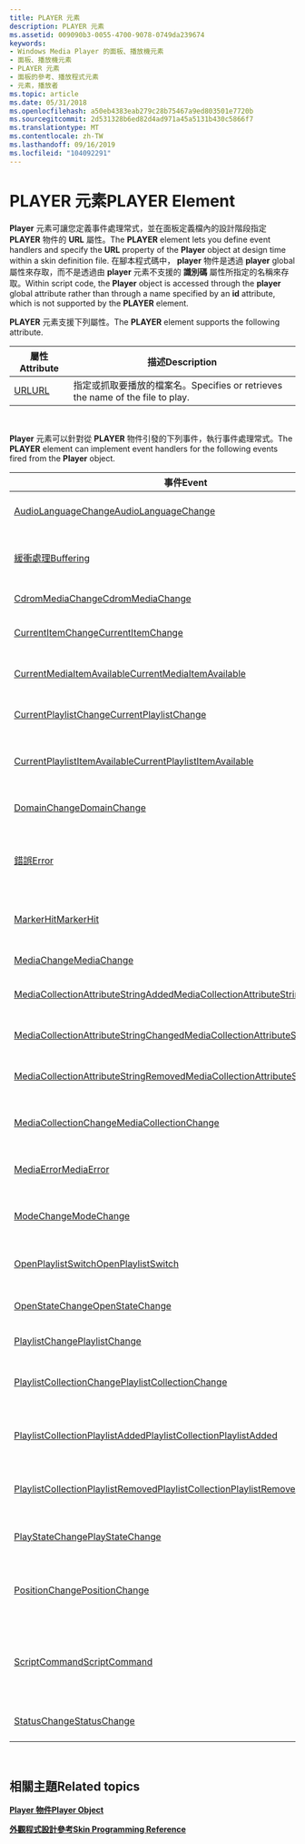 ```yaml
---
title: PLAYER 元素
description: PLAYER 元素
ms.assetid: 009090b3-0055-4700-9078-0749da239674
keywords:
- Windows Media Player 的面板、播放機元素
- 面板、播放機元素
- PLAYER 元素
- 面板的參考、播放程式元素
- 元素，播放者
ms.topic: article
ms.date: 05/31/2018
ms.openlocfilehash: a50eb4383eab279c28b75467a9ed803501e7720b
ms.sourcegitcommit: 2d531328b6ed82d4ad971a45a5131b430c5866f7
ms.translationtype: MT
ms.contentlocale: zh-TW
ms.lasthandoff: 09/16/2019
ms.locfileid: "104092291"
---
```

# <a name="player-element"></a><span data-ttu-id="a75c6-108">PLAYER 元素</span><span class="sxs-lookup"><span data-stu-id="a75c6-108">PLAYER Element</span></span>

<span data-ttu-id="a75c6-109">**Player** 元素可讓您定義事件處理常式，並在面板定義檔內的設計階段指定 **PLAYER** 物件的 **URL** 屬性。</span><span class="sxs-lookup"><span data-stu-id="a75c6-109">The **PLAYER** element lets you define event handlers and specify the **URL** property of the **Player** object at design time within a skin definition file.</span></span> <span data-ttu-id="a75c6-110">在腳本程式碼中， **player** 物件是透過 **player** global 屬性來存取，而不是透過由 **player** 元素不支援的 **識別碼** 屬性所指定的名稱來存取。</span><span class="sxs-lookup"><span data-stu-id="a75c6-110">Within script code, the **Player** object is accessed through the **player** global attribute rather than through a name specified by an **id** attribute, which is not supported by the **PLAYER** element.</span></span>

<span data-ttu-id="a75c6-111">**PLAYER** 元素支援下列屬性。</span><span class="sxs-lookup"><span data-stu-id="a75c6-111">The **PLAYER** element supports the following attribute.</span></span>



| <span data-ttu-id="a75c6-112">屬性</span><span class="sxs-lookup"><span data-stu-id="a75c6-112">Attribute</span></span>             | <span data-ttu-id="a75c6-113">描述</span><span class="sxs-lookup"><span data-stu-id="a75c6-113">Description</span></span>                                          |
|-----------------------|------------------------------------------------------|
| [<span data-ttu-id="a75c6-114">URL</span><span class="sxs-lookup"><span data-stu-id="a75c6-114">URL</span></span>](player-url.md) | <span data-ttu-id="a75c6-115">指定或抓取要播放的檔案名。</span><span class="sxs-lookup"><span data-stu-id="a75c6-115">Specifies or retrieves the name of the file to play.</span></span> |



 

<span data-ttu-id="a75c6-116">**Player** 元素可以針對從 **PLAYER** 物件引發的下列事件，執行事件處理常式。</span><span class="sxs-lookup"><span data-stu-id="a75c6-116">The **PLAYER** element can implement event handlers for the following events fired from the **Player** object.</span></span>



| <span data-ttu-id="a75c6-117">事件</span><span class="sxs-lookup"><span data-stu-id="a75c6-117">Event</span></span>                                                                                            | <span data-ttu-id="a75c6-118">描述</span><span class="sxs-lookup"><span data-stu-id="a75c6-118">Description</span></span>                                                                      |
|--------------------------------------------------------------------------------------------------|----------------------------------------------------------------------------------|
| [<span data-ttu-id="a75c6-119">AudioLanguageChange</span><span class="sxs-lookup"><span data-stu-id="a75c6-119">AudioLanguageChange</span></span>](player-player-audiolanguagechange.md)                                     | <span data-ttu-id="a75c6-120">發生于目前的音訊語言變更時。</span><span class="sxs-lookup"><span data-stu-id="a75c6-120">Occurs when the current audio language changes.</span></span>                                  |
| [<span data-ttu-id="a75c6-121">緩衝處理</span><span class="sxs-lookup"><span data-stu-id="a75c6-121">Buffering</span></span>](player-player-buffering.md)                                                         | <span data-ttu-id="a75c6-122">當 Windows Media Player 開始或結束緩衝時發生。</span><span class="sxs-lookup"><span data-stu-id="a75c6-122">Occurs when Windows Media Player begins or ends buffering.</span></span>                       |
| [<span data-ttu-id="a75c6-123">CdromMediaChange</span><span class="sxs-lookup"><span data-stu-id="a75c6-123">CdromMediaChange</span></span>](player-player-cdrommediachange.md)                                           | <span data-ttu-id="a75c6-124">當 CD 媒體變更時發生。</span><span class="sxs-lookup"><span data-stu-id="a75c6-124">Occurs when the CD media changes.</span></span>                                                |
| [<span data-ttu-id="a75c6-125">CurrentItemChange</span><span class="sxs-lookup"><span data-stu-id="a75c6-125">CurrentItemChange</span></span>](player-player-currentitemchange.md)                                         | <span data-ttu-id="a75c6-126">發生于目前專案變更時。</span><span class="sxs-lookup"><span data-stu-id="a75c6-126">Occurs when the current item changes.</span></span>                                            |
| [<span data-ttu-id="a75c6-127">CurrentMediaItemAvailable</span><span class="sxs-lookup"><span data-stu-id="a75c6-127">CurrentMediaItemAvailable</span></span>](player-player-currentmediaitemavailable.md)                         | <span data-ttu-id="a75c6-128">發生于目前的媒體專案變成可用時。</span><span class="sxs-lookup"><span data-stu-id="a75c6-128">Occurs when the current media item becomes available.</span></span>                            |
| [<span data-ttu-id="a75c6-129">CurrentPlaylistChange</span><span class="sxs-lookup"><span data-stu-id="a75c6-129">CurrentPlaylistChange</span></span>](player-player-currentplaylistchange.md)                                 | <span data-ttu-id="a75c6-130">發生于目前的播放清單變更時。</span><span class="sxs-lookup"><span data-stu-id="a75c6-130">Occurs when the current playlist changes.</span></span>                                        |
| [<span data-ttu-id="a75c6-131">CurrentPlaylistItemAvailable</span><span class="sxs-lookup"><span data-stu-id="a75c6-131">CurrentPlaylistItemAvailable</span></span>](player-player-currentplaylistitemavailable.md)                   | <span data-ttu-id="a75c6-132">發生于目前的播放清單專案變成可用時。</span><span class="sxs-lookup"><span data-stu-id="a75c6-132">Occurs when the current playlist item becomes available.</span></span>                         |
| [<span data-ttu-id="a75c6-133">DomainChange</span><span class="sxs-lookup"><span data-stu-id="a75c6-133">DomainChange</span></span>](player-player-domainchange.md)                                                   | <span data-ttu-id="a75c6-134">發生于 DVD 網域變更時。</span><span class="sxs-lookup"><span data-stu-id="a75c6-134">Occurs when the DVD domain changes.</span></span>                                              |
| [<span data-ttu-id="a75c6-135">錯誤</span><span class="sxs-lookup"><span data-stu-id="a75c6-135">Error</span></span>](player-player-error.md)                                                                 | <span data-ttu-id="a75c6-136">當 Windows Media Player 控制項有錯誤條件時發生。</span><span class="sxs-lookup"><span data-stu-id="a75c6-136">Occurs when the Windows Media Player control has an error condition.</span></span>             |
| [<span data-ttu-id="a75c6-137">MarkerHit</span><span class="sxs-lookup"><span data-stu-id="a75c6-137">MarkerHit</span></span>](player-player-markerhit.md)                                                         | <span data-ttu-id="a75c6-138">當 Windows Media Player 在剪輯中遇到標記時發生。</span><span class="sxs-lookup"><span data-stu-id="a75c6-138">Occurs when Windows Media Player encounters a marker in the clip.</span></span>                |
| [<span data-ttu-id="a75c6-139">MediaChange</span><span class="sxs-lookup"><span data-stu-id="a75c6-139">MediaChange</span></span>](player-player-mediachange.md)                                                     | <span data-ttu-id="a75c6-140">發生于媒體專案變更時。</span><span class="sxs-lookup"><span data-stu-id="a75c6-140">Occurs when a media item changes.</span></span>                                                |
| [<span data-ttu-id="a75c6-141">MediaCollectionAttributeStringAdded</span><span class="sxs-lookup"><span data-stu-id="a75c6-141">MediaCollectionAttributeStringAdded</span></span>](player-player-mediacollectionattributestringadded.md)     | <span data-ttu-id="a75c6-142">當屬性值新增至程式庫時發生。</span><span class="sxs-lookup"><span data-stu-id="a75c6-142">Occurs when an attribute value is added to the library.</span></span>                          |
| [<span data-ttu-id="a75c6-143">MediaCollectionAttributeStringChanged</span><span class="sxs-lookup"><span data-stu-id="a75c6-143">MediaCollectionAttributeStringChanged</span></span>](player-player-mediacollectionattributestringchanged.md) | <span data-ttu-id="a75c6-144">發生于程式庫中的屬性值變更時。</span><span class="sxs-lookup"><span data-stu-id="a75c6-144">Occurs when an attribute value in the library is changed.</span></span>                        |
| [<span data-ttu-id="a75c6-145">MediaCollectionAttributeStringRemoved</span><span class="sxs-lookup"><span data-stu-id="a75c6-145">MediaCollectionAttributeStringRemoved</span></span>](player-player-mediacollectionattributestringremoved.md) | <span data-ttu-id="a75c6-146">從程式庫移除屬性值時發生。</span><span class="sxs-lookup"><span data-stu-id="a75c6-146">Occurs when an attribute value is removed from the library.</span></span>                      |
| [<span data-ttu-id="a75c6-147">MediaCollectionChange</span><span class="sxs-lookup"><span data-stu-id="a75c6-147">MediaCollectionChange</span></span>](player-player-mediacollectionchange.md)                                 | <span data-ttu-id="a75c6-148">當 **MediaCollection** 物件變更時發生。</span><span class="sxs-lookup"><span data-stu-id="a75c6-148">Occurs when the **MediaCollection** object changes.</span></span>                              |
| [<span data-ttu-id="a75c6-149">MediaError</span><span class="sxs-lookup"><span data-stu-id="a75c6-149">MediaError</span></span>](player-player-mediaerror.md)                                                       | <span data-ttu-id="a75c6-150">發生于 **媒體** 物件有錯誤狀況時。</span><span class="sxs-lookup"><span data-stu-id="a75c6-150">Occurs when the **Media** object has an error condition.</span></span>                         |
| [<span data-ttu-id="a75c6-151">ModeChange</span><span class="sxs-lookup"><span data-stu-id="a75c6-151">ModeChange</span></span>](player-player-modechange.md)                                                       | <span data-ttu-id="a75c6-152">在隨機和一般模式之間切換時發生。</span><span class="sxs-lookup"><span data-stu-id="a75c6-152">Occurs when switching between shuffle and normal mode.</span></span>                           |
| [<span data-ttu-id="a75c6-153">OpenPlaylistSwitch</span><span class="sxs-lookup"><span data-stu-id="a75c6-153">OpenPlaylistSwitch</span></span>](player-player-openplaylistswitch.md)                                       | <span data-ttu-id="a75c6-154">發生于 DVD 上的標題開始播放時。</span><span class="sxs-lookup"><span data-stu-id="a75c6-154">Occurs when a title on a DVD begins playing.</span></span>                                     |
| [<span data-ttu-id="a75c6-155">OpenStateChange</span><span class="sxs-lookup"><span data-stu-id="a75c6-155">OpenStateChange</span></span>](player-player-openstatechange.md)                                             | <span data-ttu-id="a75c6-156">發生于 *播放玩家*。**openState** 變更。</span><span class="sxs-lookup"><span data-stu-id="a75c6-156">Occurs when *player*.**openState** changes.</span></span>                                      |
| [<span data-ttu-id="a75c6-157">PlaylistChange</span><span class="sxs-lookup"><span data-stu-id="a75c6-157">PlaylistChange</span></span>](player-player-playlistchange.md)                                               | <span data-ttu-id="a75c6-158">當播放清單變更時發生。</span><span class="sxs-lookup"><span data-stu-id="a75c6-158">Occurs when a playlist changes.</span></span>                                                  |
| [<span data-ttu-id="a75c6-159">PlaylistCollectionChange</span><span class="sxs-lookup"><span data-stu-id="a75c6-159">PlaylistCollectionChange</span></span>](player-player-playlistcollectionchange.md)                           | <span data-ttu-id="a75c6-160">發生于播放清單集合中的某些變更時。</span><span class="sxs-lookup"><span data-stu-id="a75c6-160">Occurs when something changes in the playlist collection.</span></span>                        |
| [<span data-ttu-id="a75c6-161">PlaylistCollectionPlaylistAdded</span><span class="sxs-lookup"><span data-stu-id="a75c6-161">PlaylistCollectionPlaylistAdded</span></span>](player-player-playlistcollectionplaylistadded.md)             | <span data-ttu-id="a75c6-162">當播放清單新增至播放清單集合時發生。</span><span class="sxs-lookup"><span data-stu-id="a75c6-162">Occurs when a playlist is added to the playlist collection.</span></span>                      |
| [<span data-ttu-id="a75c6-163">PlaylistCollectionPlaylistRemoved</span><span class="sxs-lookup"><span data-stu-id="a75c6-163">PlaylistCollectionPlaylistRemoved</span></span>](player-player-playlistcollectionplaylistremoved.md)         | <span data-ttu-id="a75c6-164">從播放清單集合移除播放清單時發生。</span><span class="sxs-lookup"><span data-stu-id="a75c6-164">Occurs when a playlist is removed from the playlist collection.</span></span>                  |
| [<span data-ttu-id="a75c6-165">PlayStateChange</span><span class="sxs-lookup"><span data-stu-id="a75c6-165">PlayStateChange</span></span>](player-player-playstatechange.md)                                             | <span data-ttu-id="a75c6-166">發生于 *播放玩家*。**playState** 變更。</span><span class="sxs-lookup"><span data-stu-id="a75c6-166">Occurs when *player*.**playState** changes.</span></span>                                      |
| [<span data-ttu-id="a75c6-167">PositionChange</span><span class="sxs-lookup"><span data-stu-id="a75c6-167">PositionChange</span></span>](player-player-positionchange.md)                                               | <span data-ttu-id="a75c6-168">發生于 *播放玩家*。*控制項*。**currentPosition** 變更。</span><span class="sxs-lookup"><span data-stu-id="a75c6-168">Occurs when *player*.*controls*.**currentPosition** changes.</span></span>                     |
| [<span data-ttu-id="a75c6-169">ScriptCommand</span><span class="sxs-lookup"><span data-stu-id="a75c6-169">ScriptCommand</span></span>](player-player-scriptcommand.md)                                                 | <span data-ttu-id="a75c6-170">當 Windows Media Player 遇到內嵌于檔案中的指令碼命令時發生。</span><span class="sxs-lookup"><span data-stu-id="a75c6-170">Occurs when Windows Media Player encounters a script command embedded in a file.</span></span> |
| [<span data-ttu-id="a75c6-171">StatusChange</span><span class="sxs-lookup"><span data-stu-id="a75c6-171">StatusChange</span></span>](player-player-statuschange.md)                                                   | <span data-ttu-id="a75c6-172">當 **status** 屬性變更值時發生。</span><span class="sxs-lookup"><span data-stu-id="a75c6-172">Occurs when the **status** property changes value.</span></span>                               |



 

## <a name="related-topics"></a><span data-ttu-id="a75c6-173">相關主題</span><span class="sxs-lookup"><span data-stu-id="a75c6-173">Related topics</span></span>

<dl> <dt>

[<span data-ttu-id="a75c6-174">**Player 物件**</span><span class="sxs-lookup"><span data-stu-id="a75c6-174">**Player Object**</span></span>](player-object.md)
</dt> <dt>

[<span data-ttu-id="a75c6-175">**外觀程式設計參考**</span><span class="sxs-lookup"><span data-stu-id="a75c6-175">**Skin Programming Reference**</span></span>](skin-programming-reference.md)
</dt> </dl>

 

 




